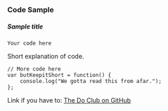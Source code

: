 ### Code Sample

##### Sample title
```
Your code here
```

Short explanation of code.
```
// More code here
var butKeepitShort = function() {
    console.log("We gotta read this from afar.");
};
```
Link if you have to: [The Do Club on GitHub](http://github.com/thedoclub/thedoclub)
